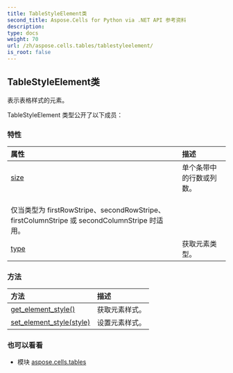 ```yaml
---
title: TableStyleElement类
second_title: Aspose.Cells for Python via .NET API 参考资料
description:
type: docs
weight: 70
url: /zh/aspose.cells.tables/tablestyleelement/
is_root: false
---
```

## TableStyleElement类
表示表格样式的元素。



TableStyleElement 类型公开了以下成员：

### 特性
|属性|描述|
| :- | :- |
| [size](/cells/python-net/zh/aspose.cells.tables/tablestyleelement/size) |单个条带中的行数或列数。<br/>仅当类型为 firstRowStripe、secondRowStripe、firstColumnStripe 或 secondColumnStripe 时适用。|
| [type](/cells/python-net/zh/aspose.cells.tables/tablestyleelement/type) |获取元素类型。|


### 方法
|方法|描述|
| :- | :- |
| [get_element_style()](/cells/python-net/zh/aspose.cells.tables/tablestyleelement/get_element_style/#) |获取元素样式。|
| [set_element_style(style)](/cells/python-net/zh/aspose.cells.tables/tablestyleelement/set_element_style/#Style) |设置元素样式。|



### 也可以看看
* 模块 [aspose.cells.tables](..)

